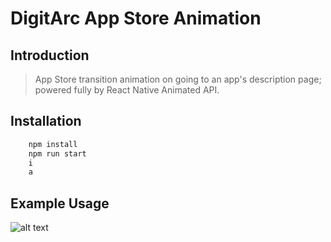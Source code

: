 # DigitArc App Store Animation

## Introduction

> App Store transition animation on going to an app's description page; powered fully by React Native Animated API.

## Installation

```bash
    npm install
    npm run start
    i
    a
```

## Example Usage

![alt text](https://github.com/DigitArc/ReactNativeAppStoreAnimation/blob/master/app-store-animation.gif)